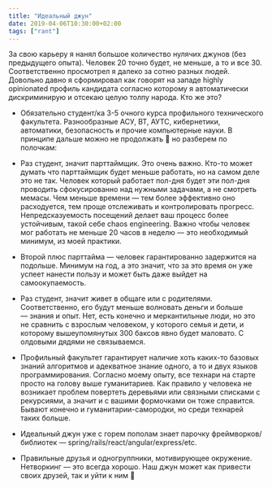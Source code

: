 ```yaml
---
title: "Идеальный джун"
date: 2019-04-06T10:30:00+02:00
tags: ["rant"]
---
```


За свою карьеру я нанял большое количество нулячих джунов (без предыдущего опыта). Человек 20 точно будет, не меньше, а то и все 30. Соответственно просмотрел я далеко за сотню разных людей. Довольно давно я сформировал как говорят на западе highly opinionated профиль кандидата согласно которому я автоматически дискриминирую и отсекаю целую толпу народа. Кто же это?

- Обязательно студент/ка 3-5 очного курса профильного технического факультета. Разнообразные АСУ, ВТ, АУТС, кибернетики, автоматики, безопасность и прочие компьютерные науки. В принципе дальше можно не продолжать 🙂 но разберем по полочкам:

- Раз студент, значит парттаймщик. Это очень важно. Кто-то может думать что парттаймщик будет меньше работать, но на самом деле это не так. Человек который работает пол-дня будет эти пол-дня проводить сфокусированно над нужными задачами, а не смотреть мемасы. Чем меньше времени — тем более эффективно оно расходуется, тем проще отслеживать и контролировать прогресс. Непредсказуемость посещений делает ваш процесс более устойчивым, такой себе chaos engineering. Важно чтобы человек мог работать не меньше 20 часов в неделю — это необходимый минимум, из моей практики.

- Второй плюс парттайма — человек гарантированно задержится на подольше. Минимум на год, а это значит, что за это время он уже успеет нанести пользу и может быть даже выйдет на самоокупаемость.

- Раз студент, значит живет в общаге или с родителями. Соответственно, его будут меньше волновать деньги и больше — знания и опыт. Нет, есть конечно и меркантильные люди, но это не сравнить с взрослым человеком, у которого семья и дети, и которому вышеупомянутых 300 баксов явно будет маловато. С олдовыми дядями не связываемся.

- Профильный факультет гарантирует наличие хоть каких-то базовых знаний алгоритмов и адекватное знание одного, а то и двух языков программирования. Согласно моему опыту, все технари на старте просто на голову выше гуманитариев. Как правило у человека не возникает проблем повертеть деревьями или связными списками с рекурсиями, а значит и с вашими формочками он тоже справится. Бывают конечно и гуманитарии-самородки, но среди технарей таких больше.

- Идеальный джун уже с горем пополам знает парочку фреймворков/библиотек — spring/rails/react/angular/express/etc.

- Правильные друзья и одногруппники, мотивирующее окружение. Нетворкинг — это всегда хорошо. Наш джун может как привести своих друзей, так и уйти к ним 🙂